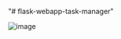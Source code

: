 "# flask-webapp-task-manager" 

![image](https://user-images.githubusercontent.com/85147135/235986314-0fe2ec8d-0464-44b3-a270-c18a4e7b9b7f.png)
